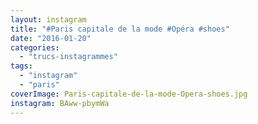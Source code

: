 ```yaml
---
layout: instagram
title: "#Paris capitale de la mode #Opéra #shoes"
date: "2016-01-20"
categories: 
  - "trucs-instagrammes"
tags: 
  - "instagram"
  - "paris"
coverImage: Paris-capitale-de-la-mode-Opera-shoes.jpg
instagram: BAww-pbymWa
---
```

